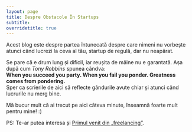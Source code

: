 ```yaml
---
layout: page
title: Despre Obstacole În Startups
subtitle: 
overridetitle: true
---
```


Acest blog este despre partea întunecată despre care nimeni nu vorbește atunci când lucrezi la ceva al tău, startup de regulă, dar nu neapărat.

Se pare că e drum lung și dificil, iar reușita de mâine nu e garantată. Așa după cum _Tony Robbins_ spunea cândva:  
__When you succeed you party. When you fail you ponder. Greatness comes from pondering.__  
Sper ca scrierile de aici să reflecte gândurile avute chiar și atunci când lucrurile nu merg bine.

Mă bucur mult că ai trecut pe aici câteva minute, înseamnă foarte mult pentru mine! :)

PS: Te-ar putea interesa și [Primul venit din „freelancing”](https://www.adrianharabula.ro/2016/03/primul-venit-din-freelancing/).
